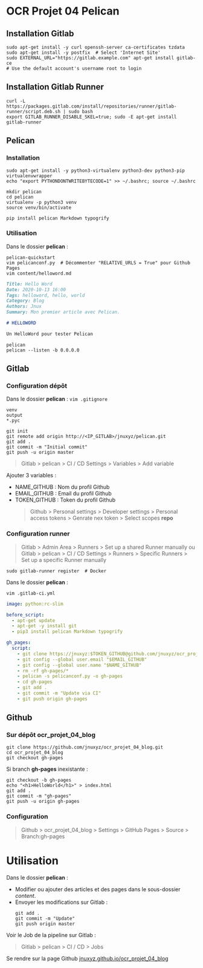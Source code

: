 # OCR Projet 04 Pelican

## Installation Gitlab

```shell
sudo apt-get install -y curl openssh-server ca-certificates tzdata
sudo apt-get install -y postfix  # Select 'Internet Site'
sudo EXTERNAL_URL="https://gitlab.example.com" apt-get install gitlab-ce
# Use the default account's username root to login
```

## Installation Gitlab Runner

```shell
curl -L https://packages.gitlab.com/install/repositories/runner/gitlab-runner/script.deb.sh | sudo bash
export GITLAB_RUNNER_DISABLE_SKEL=true; sudo -E apt-get install gitlab-runner
```

## Pelican

### Installation

```shell
sudo apt-get install -y python3-virtualenv python3-dev python3-pip virtualenvwrapper
echo "export PYTHONDONTWRITEBYTECODE=1" >> ~/.bashrc; source ~/.bashrc

mkdir pelican
cd pelican
virtualenv -p python3 venv
source venv/bin/activate

pip install pelican Markdown typogrify
```

### Utilisation

Dans le dossier **pelican** :
```shell
pelican-quickstart
vim pelicanconf.py  # Décommenter "RELATIVE_URLS = True" pour Github Pages
vim content/helloword.md
```
```markdown
Title: Hello Word
Date: 2020-10-13 16:00
Tags: helloword, hello, world
Category: Blog
Authors: Jnux
Summary: Mon premier article avec Pelican.

# HELLOWORD

Un HelloWord pour tester Pelican
```

```shell
pelican
pelican --listen -b 0.0.0.0
```

## Gitlab

### Configuration dépôt

Dans le dossier **pelican** :
`vim .gitignore `
```shell
venv
output
*.pyc
```

```shell
git init
git remote add origin http://<IP_GITLAB>/jnuxyz/pelican.git
git add .
git commit -m "Initial commit"
git push -u origin master
```

> Gitlab > pelican > CI / CD Settings > Variables > Add variable

Ajouter 3 variables :
- NAME_GITHUB  : Nom du profil Github
- EMAIL_GITHUB : Email du profil Github
- TOKEN_GITHUB : Token du profil Github
  > Github > Personal settings > Developer settings > Personal access tokens > Genrate nex token > Select scopes **repo**


### Configuration runner

> Gitlab > Admin Area > Runners > Set up a shared Runner manually
ou
> Gitlab > pelican > CI / CD Settings > Runners > Specific Runners > Set up a specific Runner manually

```shell
sudo gitlab-runner register  # Docker
```

Dans le dossier **pelican** :
```shell
vim .gitlab-ci.yml
```
```yaml
image: python:rc-slim

before_script:
  - apt-get update
  - apt-get -y install git
  - pip3 install pelican Markdown typogrify

gh_pages:
  script:
    - git clone https://jnuxyz:$TOKEN_GITHUB@github.com/jnuxyz/ocr_projet_04_blog.git --branch=gh-pages gh-pages
    - git config --global user.email "$EMAIL_GITHUB"
    - git config --global user.name "$NAME_GITHUB"
    - rm -rf gh-pages/*
    - pelican -s pelicanconf.py -o gh-pages
    - cd gh-pages
    - git add .
    - git commit -m "Update via CI"
    - git push origin gh-pages
```

## Github

### Sur dépôt **ocr_projet_04_blog**

```shell
git clone https://github.com/jnuxyz/ocr_projet_04_blog.git
cd ocr_projet_04_blog
git checkout gh-pages
```

Si branch **gh-pages** inexistante :

  ```shell
  git checkout -b gh-pages
  echo "<h1>HelloWorld</h1>" > index.html
  git add . 
  git commit -m "gh-pages"  
  git push -u origin gh-pages
  ```

### Configuration 
  > Github > ocr_projet_04_blog > Settings > GitHub Pages > Source > Branch:gh-pages


# Utilisation

Dans le dossier **pelican** :
  - Modifier ou ajouter des articles et des pages dans le sous-dossier *content*.
  - Envoyer les modifications sur Gitlab :
    ```shell
    git add .
    git commit -m "Update"
    git push origin master
    ```

Voir le Job de la pipeline sur Gitlab :
  > Gitlab > pelican > CI / CD > Jobs    
    
Se rendre sur la page Github [jnuxyz.github.io/ocr_projet_04_blog](https://jnuxyz.github.io/ocr_projet_04_blog/)
